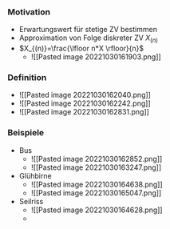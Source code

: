 ### Motivation
+ Erwartungswert für stetige ZV bestimmen
+ Approximation von Folge diskreter ZV $X_{(n)}$
+ $X_{(n)}=\frac{\lfloor n*X \rfloor}{n}$
	+ ![[Pasted image 20221030161903.png]]

### Definition
+ ![[Pasted image 20221030162040.png]]
+ ![[Pasted image 20221030162242.png]]
+ ![[Pasted image 20221030162831.png]]

### Beispiele
+ Bus
	+ ![[Pasted image 20221030162852.png]]
	+ ![[Pasted image 20221030163247.png]]
+ Glühbirne
	+ ![[Pasted image 20221030164638.png]]
	+ ![[Pasted image 20221030165047.png]]
+ Seilriss
	+ ![[Pasted image 20221030164628.png]]
	+ 